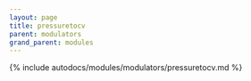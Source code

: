 ```yaml
---
layout: page
title: pressuretocv
parent: modulators
grand_parent: modules
---
```


{% include autodocs/modules/modulators/pressuretocv.md %}
